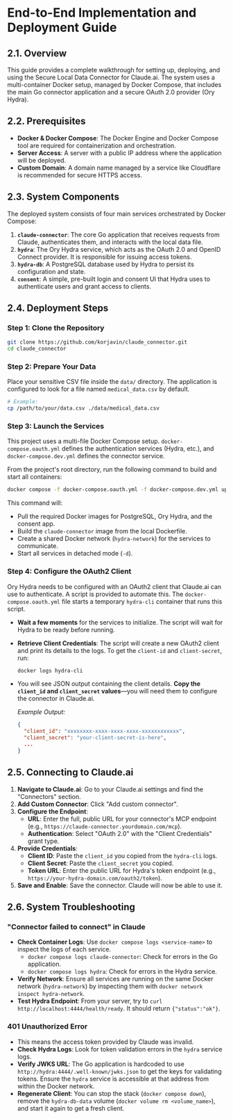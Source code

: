 # End-to-End Implementation and Deployment Guide

## 2.1. Overview

This guide provides a complete walkthrough for setting up, deploying, and using the Secure Local Data Connector for Claude.ai. The system uses a multi-container Docker setup, managed by Docker Compose, that includes the main Go connector application and a secure OAuth 2.0 provider (Ory Hydra).

## 2.2. Prerequisites

- **Docker & Docker Compose**: The Docker Engine and Docker Compose tool are required for containerization and orchestration.
- **Server Access**: A server with a public IP address where the application will be deployed.
- **Custom Domain**: A domain name managed by a service like Cloudflare is recommended for secure HTTPS access.

## 2.3. System Components

The deployed system consists of four main services orchestrated by Docker Compose:

1.  **`claude-connector`**: The core Go application that receives requests from Claude, authenticates them, and interacts with the local data file.
2.  **`hydra`**: The Ory Hydra service, which acts as the OAuth 2.0 and OpenID Connect provider. It is responsible for issuing access tokens.
3.  **`hydra-db`**: A PostgreSQL database used by Hydra to persist its configuration and state.
4.  **`consent`**: A simple, pre-built login and consent UI that Hydra uses to authenticate users and grant access to clients.

## 2.4. Deployment Steps

### Step 1: Clone the Repository

```bash
git clone https://github.com/korjavin/claude_connector.git
cd claude_connector
```

### Step 2: Prepare Your Data

Place your sensitive CSV file inside the `data/` directory. The application is configured to look for a file named `medical_data.csv` by default.

```bash
# Example:
cp /path/to/your/data.csv ./data/medical_data.csv
```

### Step 3: Launch the Services

This project uses a multi-file Docker Compose setup. `docker-compose.oauth.yml` defines the authentication services (Hydra, etc.), and `docker-compose.dev.yml` defines the connector service.

From the project's root directory, run the following command to build and start all containers:

```bash
docker compose -f docker-compose.oauth.yml -f docker-compose.dev.yml up --build -d
```

This command will:
- Pull the required Docker images for PostgreSQL, Ory Hydra, and the consent app.
- Build the `claude-connector` image from the local Dockerfile.
- Create a shared Docker network (`hydra-network`) for the services to communicate.
- Start all services in detached mode (`-d`).

### Step 4: Configure the OAuth2 Client

Ory Hydra needs to be configured with an OAuth2 client that Claude.ai can use to authenticate. A script is provided to automate this. The `docker-compose.oauth.yml` file starts a temporary `hydra-cli` container that runs this script.

- **Wait a few moments** for the services to initialize. The script will wait for Hydra to be ready before running.
- **Retrieve Client Credentials**: The script will create a new OAuth2 client and print its details to the logs. To get the `client-id` and `client-secret`, run:

  ```bash
  docker logs hydra-cli
  ```

- You will see JSON output containing the client details. **Copy the `client_id` and `client_secret` values**—you will need them to configure the connector in Claude.ai.

  *Example Output:*
  ```json
  {
    "client_id": "xxxxxxxx-xxxx-xxxx-xxxx-xxxxxxxxxxxx",
    "client_secret": "your-client-secret-is-here",
    ...
  }
  ```

## 2.5. Connecting to Claude.ai

1.  **Navigate to Claude.ai**: Go to your Claude.ai settings and find the "Connectors" section.
2.  **Add Custom Connector**: Click "Add custom connector".
3.  **Configure the Endpoint**:
    - **URL**: Enter the full, public URL for your connector's MCP endpoint (e.g., `https://claude-connector.yourdomain.com/mcp`).
    - **Authentication**: Select "OAuth 2.0" with the "Client Credentials" grant type.
4.  **Provide Credentials**:
    - **Client ID**: Paste the `client_id` you copied from the `hydra-cli` logs.
    - **Client Secret**: Paste the `client_secret` you copied.
    - **Token URL**: Enter the public URL for Hydra's token endpoint (e.g., `https://your-hydra-domain.com/oauth2/token`).
5.  **Save and Enable**: Save the connector. Claude will now be able to use it.

## 2.6. System Troubleshooting

### "Connector failed to connect" in Claude

- **Check Container Logs**: Use `docker compose logs <service-name>` to inspect the logs of each service.
  - `docker compose logs claude-connector`: Check for errors in the Go application.
  - `docker compose logs hydra`: Check for errors in the Hydra service.
- **Verify Network**: Ensure all services are running on the same Docker network (`hydra-network`) by inspecting them with `docker network inspect hydra-network`.
- **Test Hydra Endpoint**: From your server, try to `curl http://localhost:4444/health/ready`. It should return `{"status":"ok"}`.

### 401 Unauthorized Error

- This means the access token provided by Claude was invalid.
- **Check Hydra Logs**: Look for token validation errors in the `hydra` service logs.
- **Verify JWKS URL**: The Go application is hardcoded to use `http://hydra:4444/.well-known/jwks.json` to get the keys for validating tokens. Ensure the `hydra` service is accessible at that address from within the Docker network.
- **Regenerate Client**: You can stop the stack (`docker compose down`), remove the `hydra-db-data` volume (`docker volume rm <volume_name>`), and start it again to get a fresh client.
